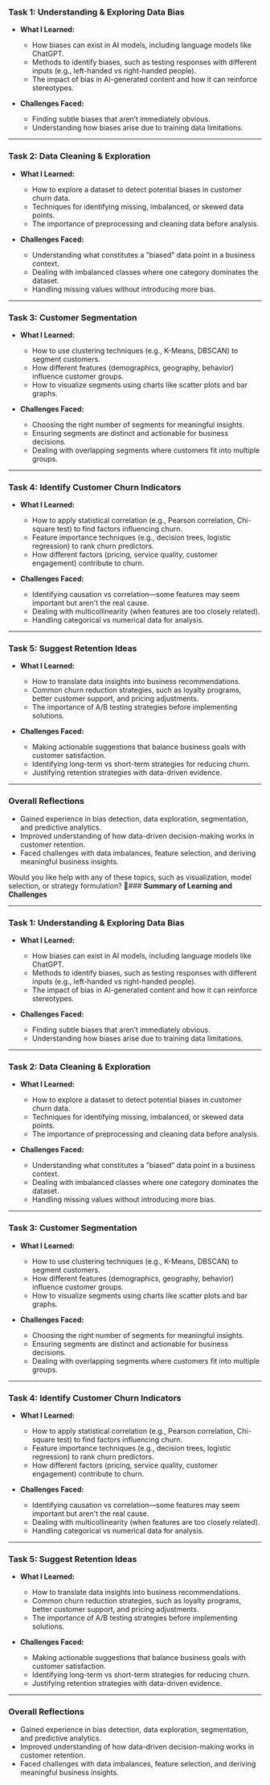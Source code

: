 



### **Task 1: Understanding & Exploring Data Bias**  
- **What I Learned:**  
  - How biases can exist in AI models, including language models like ChatGPT.  
  - Methods to identify biases, such as testing responses with different inputs (e.g., left-handed vs right-handed people).  
  - The impact of bias in AI-generated content and how it can reinforce stereotypes.  

- **Challenges Faced:**  
  - Finding subtle biases that aren’t immediately obvious.  
  - Understanding how biases arise due to training data limitations.  

---

### **Task 2: Data Cleaning & Exploration**  
- **What I Learned:**  
  - How to explore a dataset to detect potential biases in customer churn data.  
  - Techniques for identifying missing, imbalanced, or skewed data points.  
  - The importance of preprocessing and cleaning data before analysis.  

- **Challenges Faced:**  
  - Understanding what constitutes a "biased" data point in a business context.  
  - Dealing with imbalanced classes where one category dominates the dataset.  
  - Handling missing values without introducing more bias.  

---

### **Task 3: Customer Segmentation**  
- **What I Learned:**  
  - How to use clustering techniques (e.g., K-Means, DBSCAN) to segment customers.  
  - How different features (demographics, geography, behavior) influence customer groups.  
  - How to visualize segments using charts like scatter plots and bar graphs.  

- **Challenges Faced:**  
  - Choosing the right number of segments for meaningful insights.  
  - Ensuring segments are distinct and actionable for business decisions.  
  - Dealing with overlapping segments where customers fit into multiple groups.  

---

### **Task 4: Identify Customer Churn Indicators**  
- **What I Learned:**  
  - How to apply statistical correlation (e.g., Pearson correlation, Chi-square test) to find factors influencing churn.  
  - Feature importance techniques (e.g., decision trees, logistic regression) to rank churn predictors.  
  - How different factors (pricing, service quality, customer engagement) contribute to churn.  

- **Challenges Faced:**  
  - Identifying causation vs correlation—some features may seem important but aren't the real cause.  
  - Dealing with multicollinearity (when features are too closely related).  
  - Handling categorical vs numerical data for analysis.  

---

### **Task 5: Suggest Retention Ideas**  
- **What I Learned:**  
  - How to translate data insights into business recommendations.  
  - Common churn reduction strategies, such as loyalty programs, better customer support, and pricing adjustments.  
  - The importance of A/B testing strategies before implementing solutions.  

- **Challenges Faced:**  
  - Making actionable suggestions that balance business goals with customer satisfaction.  
  - Identifying long-term vs short-term strategies for reducing churn.  
  - Justifying retention strategies with data-driven evidence.  

---

### **Overall Reflections**  
- Gained experience in bias detection, data exploration, segmentation, and predictive analytics.  
- Improved understanding of how data-driven decision-making works in customer retention.  
- Faced challenges with data imbalances, feature selection, and deriving meaningful business insights.  

Would you like help with any of these topics, such as visualization, model selection, or strategy formulation? 🚀### **Summary of Learning and Challenges**  

---

### **Task 1: Understanding & Exploring Data Bias**  
- **What I Learned:**  
  - How biases can exist in AI models, including language models like ChatGPT.  
  - Methods to identify biases, such as testing responses with different inputs (e.g., left-handed vs right-handed people).  
  - The impact of bias in AI-generated content and how it can reinforce stereotypes.  

- **Challenges Faced:**  
  - Finding subtle biases that aren’t immediately obvious.  
  - Understanding how biases arise due to training data limitations.  

---

### **Task 2: Data Cleaning & Exploration**  
- **What I Learned:**  
  - How to explore a dataset to detect potential biases in customer churn data.  
  - Techniques for identifying missing, imbalanced, or skewed data points.  
  - The importance of preprocessing and cleaning data before analysis.  

- **Challenges Faced:**  
  - Understanding what constitutes a "biased" data point in a business context.  
  - Dealing with imbalanced classes where one category dominates the dataset.  
  - Handling missing values without introducing more bias.  

---

### **Task 3: Customer Segmentation**  
- **What I Learned:**  
  - How to use clustering techniques (e.g., K-Means, DBSCAN) to segment customers.  
  - How different features (demographics, geography, behavior) influence customer groups.  
  - How to visualize segments using charts like scatter plots and bar graphs.  

- **Challenges Faced:**  
  - Choosing the right number of segments for meaningful insights.  
  - Ensuring segments are distinct and actionable for business decisions.  
  - Dealing with overlapping segments where customers fit into multiple groups.  

---

### **Task 4: Identify Customer Churn Indicators**  
- **What I Learned:**  
  - How to apply statistical correlation (e.g., Pearson correlation, Chi-square test) to find factors influencing churn.  
  - Feature importance techniques (e.g., decision trees, logistic regression) to rank churn predictors.  
  - How different factors (pricing, service quality, customer engagement) contribute to churn.  

- **Challenges Faced:**  
  - Identifying causation vs correlation—some features may seem important but aren't the real cause.  
  - Dealing with multicollinearity (when features are too closely related).  
  - Handling categorical vs numerical data for analysis.  

---

### **Task 5: Suggest Retention Ideas**  
- **What I Learned:**  
  - How to translate data insights into business recommendations.  
  - Common churn reduction strategies, such as loyalty programs, better customer support, and pricing adjustments.  
  - The importance of A/B testing strategies before implementing solutions.  

- **Challenges Faced:**  
  - Making actionable suggestions that balance business goals with customer satisfaction.  
  - Identifying long-term vs short-term strategies for reducing churn.  
  - Justifying retention strategies with data-driven evidence.  

---

### **Overall Reflections**  
- Gained experience in bias detection, data exploration, segmentation, and predictive analytics.  
- Improved understanding of how data-driven decision-making works in customer retention.  
- Faced challenges with data imbalances, feature selection, and deriving meaningful business insights.  

